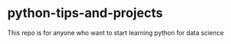# python-tips-and-projects
This repo is for anyone who want to start learning python for data science
